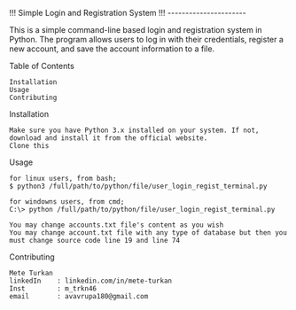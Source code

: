 !!! Simple Login and Registration System !!!
*-*-*-*-*-*-*-*-*-*-*-*-*-*-*-*-*-*-*-*-*-*-

This is a simple command-line based login and registration system in Python. The program allows users to log in with their credentials, register a new account, and save the account information to a file.

Table of Contents

    Installation
    Usage
    Contributing

Installation

    Make sure you have Python 3.x installed on your system. If not, download and install it from the official website.
    Clone this

Usage

    for linux users, from bash;
    $ python3 /full/path/to/python/file/user_login_regist_terminal.py

    for windowns users, from cmd;
    C:\> python /full/path/to/python/file/user_login_regist_terminal.py
    
    You may change accounts.txt file's content as you wish
    You may change account.txt file with any type of database but then you must change source code line 19 and line 74

Contributing
    
    Mete Turkan
    linkedIn    : linkedin.com/in/mete-turkan
    Inst        : m_trkn46
    email       : avavrupa180@gmail.com
